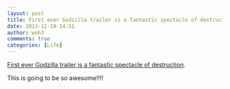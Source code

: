 ```yaml
---
layout: post
title: First ever Godzilla trailer is a fantastic spectacle of destruction
date: 2013-12-10 14:51
author: woh3
comments: true
categories: [Life]
---
```

<a href="http://io9.com/first-ever-godzilla-trailer-is-a-fantastic-spectacle-of-1480463052?utm_campaign=socialflow_io9_facebook&amp;utm_source=io9_facebook&amp;utm_medium=socialflow">First ever Godzilla trailer is a fantastic spectacle of destruction</a>.

This is going to be so awesome!!!!
